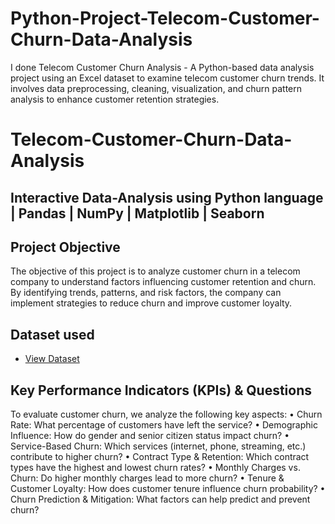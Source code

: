 # Python-Project-Telecom-Customer-Churn-Data-Analysis

I done Telecom Customer Churn Analysis - A Python-based data analysis project using an Excel dataset to examine telecom customer churn trends. It involves data preprocessing, cleaning, visualization, and churn pattern analysis to enhance customer retention strategies.

# Telecom-Customer-Churn-Data-Analysis
## Interactive Data-Analysis using Python language | Pandas | NumPy | Matplotlib | Seaborn

## Project Objective
The objective of this project is to analyze customer churn in a telecom company to understand factors influencing customer retention and churn. By identifying trends, patterns, and risk factors, the company can implement strategies to reduce churn and improve customer loyalty.

## Dataset used
- <a href="https://github.com/satishrdudhat/Python-Project-Telecom-Customer-Churn-Data-Analysis/blob/main/Customer%20Churn.csv">View Dataset</a>

## Key Performance Indicators (KPIs) & Questions

To evaluate customer churn, we analyze the following key aspects:
•	Churn Rate: What percentage of customers have left the service?
•	Demographic Influence: How do gender and senior citizen status impact churn?
•	Service-Based Churn: Which services (internet, phone, streaming, etc.) contribute to higher churn?
•	Contract Type & Retention: Which contract types have the highest and lowest churn rates?
•	Monthly Charges vs. Churn: Do higher monthly charges lead to more churn?
•	Tenure & Customer Loyalty: How does customer tenure influence churn probability?
•	Churn Prediction & Mitigation: What factors can help predict and prevent churn?







